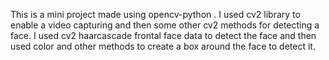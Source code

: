This is a mini project made using opencv-python .
I used cv2 library to enable a video capturing and then some other cv2 methods for detecting a face. 
I used cv2 haarcascade frontal face data to detect the face and then used color and other methods to create a box around the face to detect it.
